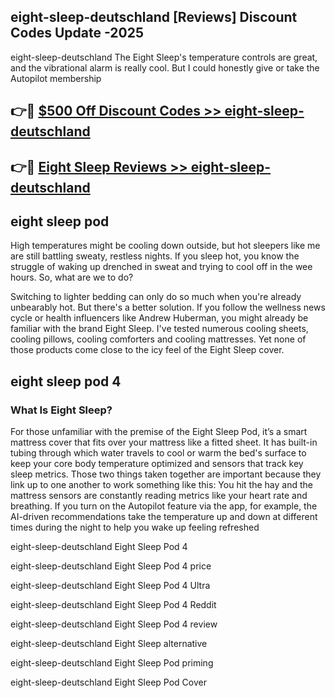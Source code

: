 ## eight-sleep-deutschland [Reviews​] Discount Codes Update -2025

eight-sleep-deutschland The Eight Sleep's temperature controls are great, and the vibrational alarm is really cool. But I could honestly give or take the Autopilot membership

## 👉🔴 [$500 Off Discount Codes >> eight-sleep-deutschland](http://download.freeplayer.one?title=eight-sleep-deutschland&ref=18-ES)

## 👉🔴 [Eight Sleep Reviews >> eight-sleep-deutschland](http://download.freeplayer.one?title=eight-sleep-deutschland&ref=18-ES)

## eight sleep pod

High temperatures might be cooling down outside, but hot sleepers like me are still battling sweaty, restless nights. If you sleep hot, you know the struggle of waking up drenched in sweat and trying to cool off in the wee hours. So, what are we to do?

Switching to lighter bedding can only do so much when you're already unbearably hot. But there's a better solution. If you follow the wellness news cycle or health influencers like Andrew Huberman, you might already be familiar with the brand Eight Sleep. I've tested numerous cooling sheets, cooling pillows, cooling comforters and cooling mattresses. Yet none of those products come close to the icy feel of the Eight Sleep cover.

## eight sleep pod 4

### What Is Eight Sleep?

For those unfamiliar with the premise of the Eight Sleep Pod, it’s a smart mattress cover that fits over your mattress like a fitted sheet. It has built-in tubing through which water travels to cool or warm the bed's surface to keep your core body temperature optimized and sensors that track key sleep metrics. Those two things taken together are important because they link up to one another to work something like this: You hit the hay and the mattress sensors are constantly reading metrics like your heart rate and breathing. If you turn on the Autopilot feature via the app, for example, the AI-driven recommendations take the temperature up and down at different times during the night to help you wake up feeling refreshed

eight-sleep-deutschland Eight Sleep Pod 4

eight-sleep-deutschland Eight Sleep Pod 4 price

eight-sleep-deutschland Eight Sleep Pod 4 Ultra

eight-sleep-deutschland Eight Sleep Pod 4 Reddit

eight-sleep-deutschland Eight Sleep Pod 4 review

eight-sleep-deutschland Eight Sleep alternative

eight-sleep-deutschland Eight Sleep Pod priming

eight-sleep-deutschland Eight Sleep Pod Cover